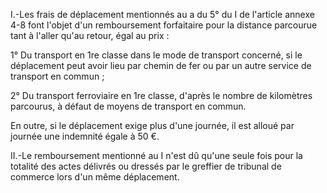 I.-Les frais de déplacement mentionnés au a du 5° du I de l'article annexe 4-8 font l'objet d'un remboursement forfaitaire pour la distance parcourue tant à l'aller qu'au retour, égal au prix :   

  
1° Du transport en 1re classe dans le mode de transport concerné, si le déplacement peut avoir lieu par chemin de fer ou par un autre service de transport en commun ;   

  
2° Du transport ferroviaire en 1re classe, d'après le nombre de kilomètres parcourus, à défaut de moyens de transport en commun.   

  
En outre, si le déplacement exige plus d'une journée, il est alloué par journée une indemnité égale à 50 €.   

  
II.-Le remboursement mentionné au I n'est dû qu'une seule fois pour la totalité des actes délivrés ou dressés par le greffier de tribunal de commerce lors d'un même déplacement.

